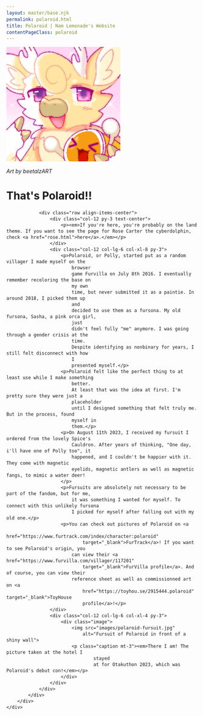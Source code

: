 ```yaml
---
layout: master/base.njk
permalink: polaroid.html
title: Polaroid | Nam Lemonade's Website
contentPageClass: polaroid
---
```


<div class="col-12">
	<div class="content">
		<div class="content-content">
			<div class="text polaroid">
				<div class="row image-name align-items-center">
					<div class="col-12 col-lg-4 order-2 order-lg-1 py-3">
						<div class="image">
							<img src="images/polaroid-beetalzart.png"
								alt="Polaroid and Currycutta Dondy">
							<p class="caption mt-3"><em>Art by beetalzART</em></p>
						</div>
					</div>
					<div class="col-12 col-lg-8 order-1 order-lg-2 py-3">
						<h1 class="megatitle text-center text-lg-start">That's Polaroid!!</h1>
					</div>
				</div>

    			<div class="row align-items-center">
    				<div class="col-12 py-3 text-center">
    					<p><em>If you're here, you're probably on the land theme. If you want to see the page for Rose Carter the cyberdolphin, check <a href="rose.html">here</a>.</em></p>
    				</div>
    				<div class="col-12 col-lg-6 col-xl-8 py-3">
    					<p>Polaroid, or Polly, started put as a random villager I made myself on the
    						browser
    						game Furvilla on July 8th 2016. I eventually remember recoloring the base on
    						my own
    						time, but never submitted it as a paintie. In around 2018, I picked them up
    						and
    						decided to use them as a fursona. My old fursona, Sasha, a pink orca girl,
    						just
    						didn't feel fully "me" anymore. I was going through a gender crisis at the
    						time.
    						Despite identifying as nonbinary for years, I still felt disconnect with how
    						I
    						presented myself.</p>
    					<p>Polaroid felt like the perfect thing to at least use while I make something
    						better.
    						At least that was the idea at first. I'm pretty sure they were just a
    						placeholder
    						until I designed something that felt truly me. But in the process, found
    						myself in
    						them.</p>
    					<p>On August 11th 2023, I received my fursuit I ordered from the lovely Spice's
    						Cauldron. After years of thinking, "One day, i'll have one of Polly too", it
    						happened, and I couldn't be happier with it. They come with magnetic
    						eyelids, magnetic antlers as well as magnetic fangs, to mimic a water deer!
    					</p>
    					<p>Fursuits are absolutely not necessary to be part of the fandom, but for me,
    						it was something I wanted for myself. To connect with this unlikely fursona
    						I picked for myself after falling out with my old one.</p>
    					<p>You can check out pictures of Polaroid on <a
    							href="https://www.furtrack.com/index/character:polaroid"
    							target="_blank">FurTrack</a>! If you want to see Polaroid's origin, you
    						can view their <a href="https://www.furvilla.com/villager/117201"
    							target="_blank">FurVilla profile</a>. And of course, you can view their
    						reference sheet as well as commissionned art on <a
    							href="https://toyhou.se/2915444.polaroid" target="_blank">ToyHouse
    							profile</a>!</p>
    				</div>
    				<div class="col-12 col-lg-6 col-xl-4 py-3">
    					<div class="image">
    						<img src="images/polaroid-fursuit.jpg"
    							alt="Fursuit of Polaroid in front of a shiny wall">
    						<p class="caption mt-3"><em>There I am! The picture taken at the hotel I
    								stayed
    								at for Otakuthon 2023, which was Polaroid's debut con!</em></p>
    					</div>
    				</div>
    			</div>
    		</div>
    	</div>
    </div>

</div>
